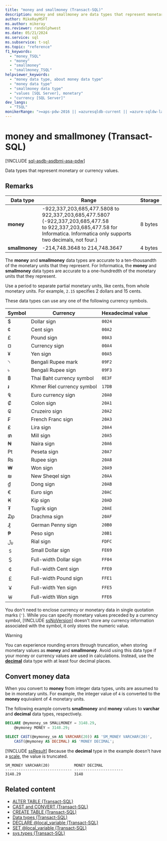 ```yaml
---
title: "money and smallmoney (Transact-SQL)"
description: money and smallmoney are data types that represent monetary or currency values.
author: MikeRayMSFT
ms.author: mikeray
ms.reviewer: randolphwest
ms.date: 05/21/2024
ms.service: sql
ms.subservice: t-sql
ms.topic: "reference"
f1_keywords:
  - "money_TSQL"
  - "money"
  - "smallmoney"
  - "smallmoney_TSQL"
helpviewer_keywords:
  - "money data type, about money data type"
  - "money data type"
  - "smallmoney data type"
  - "values [SQL Server], monetary"
  - "currency [SQL Server]"
dev_langs:
  - "TSQL"
monikerRange: ">=aps-pdw-2016 || =azuresqldb-current || =azure-sqldw-latest || >=sql-server-2016 || >=sql-server-linux-2017 || =azuresqldb-mi-current"
---
```

# money and smallmoney (Transact-SQL)

[!INCLUDE [sql-asdb-asdbmi-asa-pdw](../../includes/applies-to-version/sql-asdb-asdbmi-asa-pdw.md)]

Data types that represent monetary or currency values.

## Remarks

| Data type | Range | Storage |
| --- | --- | --- |
| **money** | -922,337,203,685,477.5808 to 922,337,203,685,477.5807 (-922,337,203,685,477.58<br />to 922,337,203,685,477.58 for Informatica. Informatica only supports two decimals, not four.) | 8 bytes |
| **smallmoney** | -214,748.3648 to 214,748.3647 | 4 bytes |

The **money** and **smallmoney** data types are accurate to a ten-thousandth of the monetary units that they represent. For Informatica, the **money** and **smallmoney** data types are accurate to a one-hundredth of the monetary units that they represent.

Use a period to separate partial monetary units, like cents, from whole monetary units. For example, `2.15` specifies 2 dollars and 15 cents.

These data types can use any one of the following currency symbols.

| Symbol | Currency | Hexadecimal value |
| --- | --- | --- |
| &#x0024; | Dollar sign  | `0024` |
| &#x00A2; | Cent sign  | `00A2` |
| &#x00A3; | Pound sign  | `00A3` |
| &#x00A4; | Currency sign  | `00A4` |
| &#x00A5; | Yen sign  | `00A5` |
| &#x09F2; | Bengali Rupee mark  | `09F2` |
| &#x09F3; | Bengali Rupee sign  | `09F3` |
| &#x0E3F; | Thai Baht currency symbol  | `0E3F` |
| &#x17DB; | Khmer Riel currency symbol  | `17DB` |
| &#x20A0; | Euro currency sign  | `20A0` |
| &#x20A1; | Colon sign  | `20A1` |
| &#x20A2; | Cruzeiro sign  | `20A2` |
| &#x20A3; | French Franc sign  | `20A3` |
| &#x20A4; | Lira sign  | `20A4` |
| &#x20A5; | Mill sign  | `20A5` |
| &#x20A6; | Naira sign  | `20A6` |
| &#x20A7; | Peseta sign  | `20A7` |
| &#x20A8; | Rupee sign  | `20A8` |
| &#x20A9; | Won sign  | `20A9` |
| &#x20AA; | New Sheqel sign  | `20AA` |
| &#x20AB; | Dong sign  | `20AB` |
| &#x20AC; | Euro sign  | `20AC` |
| &#x20AD; | Kip sign  | `20AD` |
| &#x20AE; | Tugrik sign  | `20AE` |
| &#x20AF; | Drachma sign  | `20AF` |
| &#x20B0; | German Penny sign  | `20B0` |
| &#x20B1; | Peso sign  | `20B1` |
| &#xFDFC; | Rial sign  | `FDFC` |
| &#xFE69; | Small Dollar sign  | `FE69` |
| &#xFF04; | Full-width Dollar sign  | `FF04` |
| &#xFFE0; | Full-width Cent sign  | `FFE0` |
| &#xFFE1; | Full-width Pound sign  | `FFE1` |
| &#xFFE5; | Full-width Yen sign  | `FFE5` |
| &#xFFE6; | Full-width Won sign  | `FFE6` |

You don't need to enclose currency or monetary data in single quotation marks (`'`). While you can specify monetary values preceded by a currency symbol, [!INCLUDE [ssNoVersion](../../includes/ssnoversion-md.md)] doesn't store any currency information associated with the symbol, it only stores the numeric value.

> [!WARNING]  
> You can experience rounding errors through truncation, when storing monetary values as **money** and **smallmoney**. Avoid using this data type if your money or currency values are used in calculations. Instead, use the **[decimal](decimal-and-numeric-transact-sql.md)** data type with at least four decimal places.

## Convert money data

When you convert to **money** from integer data types, units are assumed to be in monetary units. For example, the integer value of `4` is converted to the **money** equivalent of 4 monetary units.

The following example converts **smallmoney** and **money** values to **varchar** and **decimal** data types, respectively.

```sql
DECLARE @mymoney_sm SMALLMONEY = 3148.29,
    @mymoney MONEY = 3148.29;

SELECT CAST(@mymoney_sm AS VARCHAR(20)) AS 'SM_MONEY VARCHAR(20)',
    CAST(@mymoney AS DECIMAL) AS 'MONEY DECIMAL';
```

[!INCLUDE [ssResult](../../includes/ssresult-md.md)] Because the **decimal** type in the example doesn't have a [scale](decimal-and-numeric-transact-sql.md#s-scale), the value is truncated.

```output
SM_MONEY VARCHAR(20)           MONEY DECIMAL
------------------------------ ----------------------
3148.29                        3148
```

## Related content

- [ALTER TABLE (Transact-SQL)](../statements/alter-table-transact-sql.md)
- [CAST and CONVERT (Transact-SQL)](../functions/cast-and-convert-transact-sql.md)
- [CREATE TABLE (Transact-SQL)](../statements/create-table-transact-sql.md)
- [Data types (Transact-SQL)](data-types-transact-sql.md)
- [DECLARE @local_variable (Transact-SQL)](../language-elements/declare-local-variable-transact-sql.md)
- [SET @local_variable (Transact-SQL)](../language-elements/set-local-variable-transact-sql.md)
- [sys.types (Transact-SQL)](../../relational-databases/system-catalog-views/sys-types-transact-sql.md)
